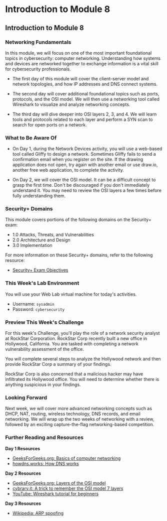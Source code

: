 # Introduction to Module 8

## Introduction to Module 8

### Networking Fundamentals

In this module, we will focus on one of the most important foundational topics in cybersecurity: computer networking. Understanding how systems and devices are networked together to exchange information is a vital skill for cybersecurity professionals.

  - The first day of this module will cover the client&ndash;server model and network topologies, and how IP addresses and DNS connect systems.

  - The second day will cover additional foundational topics such as ports, protocols, and the OSI model. We will then use a networking tool called Wireshark to visualize and analyze networking concepts.
  
  - The third day will dive deeper into OSI layers 2, 3, and 4. We will learn tools and protocols related to each layer and perform a SYN scan to search for open ports on a network.

### What to Be Aware Of

- On Day 1, during the Network Devices activity, you will use a web-based tool called Gliffy to design a network. Sometimes Gliffy fails to send a confirmation email when you register on the site. If the drawing application does not open, try again with another email or use draw.io, another free web application, to complete the activity.

- On Day 2, we will cover the OSI model. It can be a difficult concept to grasp the first time. Don't be discouraged if you don't immediately understand it. You may need to review the OSI layers a few times before fully understanding them.

### Security+ Domains

This module covers portions of the following domains on the Security+ exam:

- 1.0 Attacks, Threats, and Vulnerabilities 
- 2.0 Architecture and Design 
- 3.0 Implementation

For more information on these Security+ domains, refer to the following resource: 
- [Security+ Exam Objectives](https://comptiacdn.azureedge.net/webcontent/docs/default-source/exam-objectives/comptia-security-sy0-601-exam-objectives-(2-0).pdf?sfvrsn=8c5889ff_2)

### This Week's Lab Environment

You will use your Web Lab virtual machine for today's activities. 

  - Username: `sysadmin`
  - Password: `cybersecurity`

### Preview This Week's Challenge

For this week's Challenge, you'll play the role of a network security analyst at RockStar Corporation. RockStar Corp recently built a new office in Hollywood, California. You are tasked with completing a network vulnerability assessment of the office.

You will complete several steps to analyze the Hollywood network and then provide RockStar Corp a summary of your findings.

RockStar Corp is also concerned that a malicious hacker may have infiltrated its Hollywood office. You will need to determine whether there is anything suspicious in your findings.

### Looking Forward

Next week, we will cover more advanced networking concepts such as DHCP, NAT, routing, wireless technology, DNS records, and email networking. We will wrap up the two weeks of networking with a review, followed by an exciting capture-the-flag networking-based competition.

### Further Reading and Resources

**Day 1 Resources**

- [GeeksForGeeks.org: Basics of computer networking](https://www.geeksforgeeks.org/basics-computer-networking/)
- [howdns.works: How DNS works](https://howdns.works/)
 
**Day 2 Resources**

- [GeeksForGeeks.org: Layers of the OSI model](https://www.geeksforgeeks.org/layers-osi-model/)
- [cybrary.it: A trick to remember the OSI model 7 layers](https://www.cybrary.it/0p3n/osi-model-7-layers-basic-understanding/)
- [YouTube: Wireshark tutorial for beginners](https://www.youtube.com/watch?v=TkCSr30UojM&feature=youtu.be)
 
**Day 3 Resources**

- [Wikipedia: ARP spoofing](https://en.wikipedia.org/wiki/ARP_spoofing)
